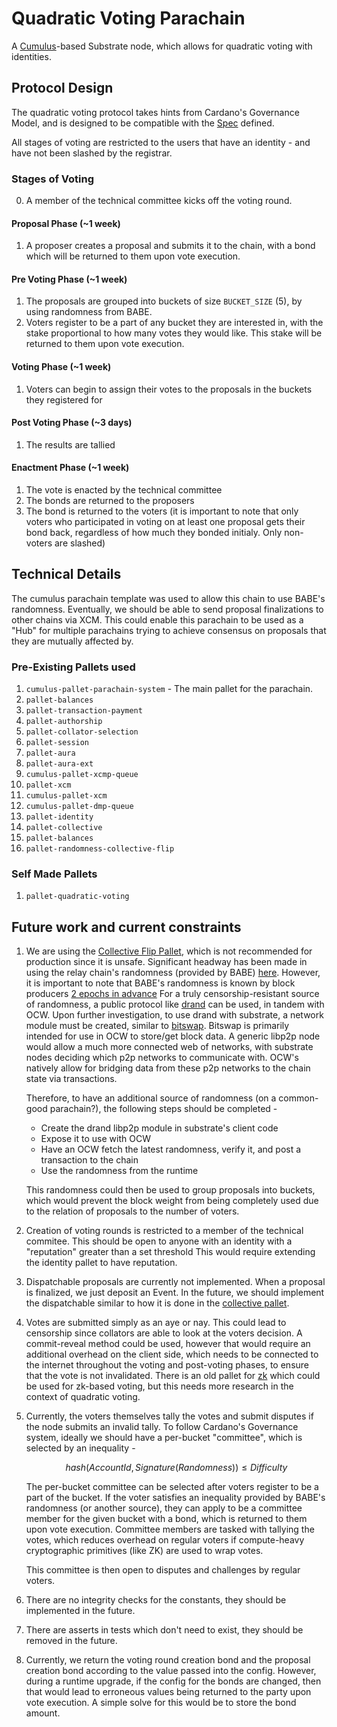 # Quadratic Voting Parachain

A [Cumulus](https://github.com/paritytech/cumulus/)-based Substrate node, which allows for quadratic voting with identities.

## Protocol Design

The quadratic voting protocol takes hints from Cardano's Governance Model, and is designed to be compatible with the [Spec](https://mdpi-res.com/d_attachment/information/information-13-00305/article_deploy/information-13-00305-v3.pdf?version=1655859835) defined.

All stages of voting are restricted to the users that have an identity - and have not been slashed by the registrar.

### Stages of Voting

0. A member of the technical committee kicks off the voting round.

#### Proposal Phase (~1 week)

1. A proposer creates a proposal and submits it to the chain, with a bond which will be returned to them upon vote execution.

#### Pre Voting Phase (~1 week)

1. The proposals are grouped into buckets of size `BUCKET_SIZE` (5), by using randomness from BABE.
2. Voters register to be a part of any bucket they are interested in, with the stake proportional to how many votes they would like. This stake will be returned to them upon vote execution.


#### Voting Phase (~1 week)

1. Voters can begin to assign their votes to the proposals in the buckets they registered for


#### Post Voting Phase (~3 days)

1. The results are tallied

#### Enactment Phase (~1 week)

1. The vote is enacted by the technical committee
2. The bonds are returned to the proposers
3. The bond is returned to the voters (it is important to note that only voters who participated in voting on at least one proposal gets their bond back, regardless of how much they bonded initialy. Only non-voters are slashed)

## Technical Details

The cumulus parachain template was used to allow this chain to use BABE's randomness. Eventually, we should be able to send proposal finalizations to other chains
via XCM. This could enable this parachain to be used as a "Hub" for multiple parachains trying to achieve consensus on proposals that they are mutually affected by.

### Pre-Existing Pallets used

1. `cumulus-pallet-parachain-system` - The main pallet for the parachain.
2. `pallet-balances`
3. `pallet-transaction-payment`
4. `pallet-authorship`
5. `pallet-collator-selection`
6. `pallet-session`
7. `pallet-aura`
8. `pallet-aura-ext`
9. `cumulus-pallet-xcmp-queue`
10. `pallet-xcm`
11. `cumulus-pallet-xcm`
12. `cumulus-pallet-dmp-queue`
13. `pallet-identity`
14. `pallet-collective`
15. `pallet-balances`
16. `pallet-randomness-collective-flip`

### Self Made Pallets

1. `pallet-quadratic-voting`


## Future work and current constraints

1. We are using the [Collective Flip Pallet](https://paritytech.github.io/substrate/master/pallet_randomness_collective_flip/index.html), which is not recommended for production since it is unsafe.
Significant headway has been made in using the relay chain's randomness (provided by BABE) [here](https://github.com/paritytech/cumulus/issues/463).
However, it is important to note that BABE's randomness is known by block producers [2 epochs in advance](https://github.com/paritytech/substrate/blob/master/frame/babe/src/randomness.rs#L83-L120)
For a truly censorship-resistant source of randomness, a public protocol like [drand](https://drand.love/) can be used, in tandem with OCW. Upon further investigation, to use drand with substrate, a network module must be created, similar to
[bitswap](https://github.com/paritytech/substrate/blob/84cc128a6edc1c87b68954e6d64407ee36be45c1/client/network/src/bitswap.rs#L1). Bitswap is primarily intended for use in OCW to
store/get block data. A generic libp2p node would allow a much more connected web of networks, with substrate nodes deciding which p2p networks to communicate with. OCW's natively
allow for bridging data from these p2p networks to the chain state via transactions.

	Therefore, to have an additional source of randomness (on a common-good parachain?), the following steps should be completed -
   - Create the drand libp2p module in substrate's client code
   - Expose it to use with OCW
   - Have an OCW fetch the latest randomness, verify it, and post a transaction to the chain
   - Use the randomness from the runtime

	This randomness could then be used to group proposals into buckets, which would prevent the block weight from being completely used due to the relation of proposals to the number of voters.

2. Creation of voting rounds is restricted to a member of the technical commitee. This should be open to anyone with an identity with a "reputation" greater than a set threshold
This would require extending the identity pallet to have reputation.

3. Dispatchable proposals are currently not implemented. When a proposal is finalized, we just deposit an Event. In the future, we should implement the dispatchable similar to how it is done in the [collective pallet](https://github.com/paritytech/substrate/blob/master/frame/collective/src/lib.rs#L184-L187).

4. Votes are submitted simply as an aye or nay. This could lead to censorship since collators are able to look at the voters decision.
A commit-reveal method could be used, however that would require an additional overhead on the client side, which needs to be connected to the internet throughout the voting and post-voting phases, to ensure that the vote is not invalidated.
There is an old pallet for [zk](https://github.com/Polkadex-Substrate/megaclite) which could be used for zk-based voting, but this needs more research in the context of quadratic voting.

5. Currently, the voters themselves tally the votes and submit disputes if the node submits an invalid tally. To follow Cardano's Governance system, ideally we should have a per-bucket "committee",
which is selected by an inequality -

	$$ hash(AccountId, Signature(Randomness)) ≤ Difficulty $$


	The per-bucket committee can be selected after voters register to be a part of the bucket. If the voter satisfies an inequality provided by BABE's randomness (or another source), they can apply to be a committee member for the given bucket with a bond, which is returned to them upon vote execution.
	Committee members are tasked with tallying the votes, which reduces overhead on regular voters if compute-heavy cryptographic primitives (like ZK) are used to wrap votes.

	This committee is then open to disputes and challenges by regular voters.

6. There are no integrity checks for the constants, they should be implemented in the future.

7. There are asserts in tests which don't need to exist, they should be removed in the future.

8. Currently, we return the voting round creation bond and the proposal creation bond according to the value passed into the config. However, during a runtime upgrade, if
the config for the bonds are changed, then that would lead to erroneous values being returned to the party upon vote execution. A simple solve for this would be to store the bond amount.
